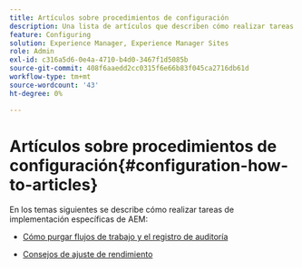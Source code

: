 ```yaml
---
title: Artículos sobre procedimientos de configuración
description: Una lista de artículos que describen cómo realizar tareas de implementación específicas en AEM.
feature: Configuring
solution: Experience Manager, Experience Manager Sites
role: Admin
exl-id: c316a5d6-0e4a-4710-b4d0-3467f1d5085b
source-git-commit: 408f6aaedd2cc0315f6e66b83f045ca2716db61d
workflow-type: tm+mt
source-wordcount: '43'
ht-degree: 0%

---
```


# Artículos sobre procedimientos de configuración{#configuration-how-to-articles}

En los temas siguientes se describe cómo realizar tareas de implementación específicas de AEM:

<!--
* [How to Use the Log Viewer](https://helpx.adobe.com/experience-manager/kb/logsviewer.html)
-->

* [Cómo purgar flujos de trabajo y el registro de auditoría](https://experienceleague.adobe.com/en/docs/experience-cloud-kcs/kbarticles/ka-24590)

* [Consejos de ajuste de rendimiento](/help/sites-deploying/configuring-performance.md)

<!--
* [How to Remove Features From the Welcome Screen](/help/sites-developing/customizing-the-welcome-console.md)

* [How to Turn Off the Location Tracker Feature](https://helpx.adobe.com/experience-manager/kb/turn-off-geolocation.html)
-->
